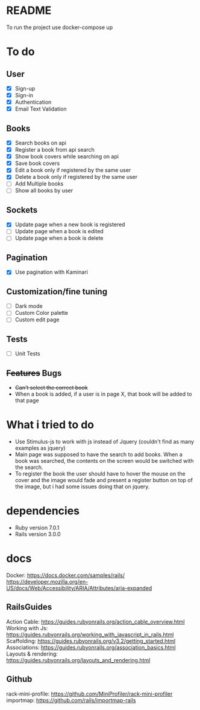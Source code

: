 # README
To run the project use docker-compose up

# To do
## User
- [X] Sign-up
- [X] Sign-in
- [X] Authentication
- [X] Email Text Validation  

## Books
- [x] Search books on api
- [x] Register a book from api search
- [x] Show book covers while searching on api
- [x] Save book covers
- [X] Edit a book only if registered by the same user
- [X] Delete a book only if registered by the same user
- [ ] Add Multiple books
- [ ] Show all books by user

## Sockets
- [x] Update page when a new book is registered
- [ ] Update page when a book is edited
- [ ] Update page when a book is delete

## Pagination
- [X] Use pagination with Kaminari

## Customization/fine tuning
- [ ] Dark mode
- [ ] Custom Color palette  
- [ ] Custom edit page  

## Tests
- [ ] Unit Tests

## ~~Features~~ Bugs
* ~~Can't select the correct book~~  
* When a book is added, if a user is in page X, that book will be added to that page  


# What i tried to do
* Use Stimulus-js to work with js instead of Jquery (couldn't find as many examples as jquery)  
* Main page was supposed to have the search to add books. When a book was searched, the contents on the screen would be switched with the search.  
* To register the book the user should have to hover the mouse on the cover and the image would fade and present a register button on top of the image, but i had some issues doing that on jquery.

# dependencies
* Ruby version 7.0.1  
* Rails version 3.0.0

# docs  
Docker: https://docs.docker.com/samples/rails/  
https://developer.mozilla.org/en-US/docs/Web/Accessibility/ARIA/Attributes/aria-expanded  

## RailsGuides  
Action Cable: https://guides.rubyonrails.org/action_cable_overview.html  
Working with Js: https://guides.rubyonrails.org/working_with_javascript_in_rails.html  
Scaffolding: https://guides.rubyonrails.org/v3.2/getting_started.html  
Associations: https://guides.rubyonrails.org/association_basics.html  
Layouts & rendering: https://guides.rubyonrails.org/layouts_and_rendering.html  


## Github  
rack-mini-profile: https://github.com/MiniProfiler/rack-mini-profiler  
importmap: https://github.com/rails/importmap-rails  
